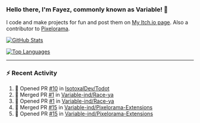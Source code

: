### Hello there, I'm Fayez, commonly known as Variable! 👋
I code and make projects for fun and post them on [My Itch.io page](https://variable-industries.itch.io/). Also a contributor to [Pixelorama](https://github.com/Orama-Interactive/Pixelorama).

[![GitHub Stats](https://github-readme-stats.vercel.app/api/?username=Variable-ind&show_icons=true&theme=merko)](https://github.com/anuraghazra/github-readme-stats)

[![Top Languages](https://github-readme-stats.vercel.app/api/top-langs/?username=Variable-ind&layout=compact&theme=merko)](https://github.com/anuraghazra/github-readme-stats)

---

### :zap: Recent Activity

<!--START_SECTION:activity-->
1. 💪 Opened PR [#10](https://github.com/IsotoxalDev/Todot/pull/10) in [IsotoxalDev/Todot](https://github.com/IsotoxalDev/Todot)
2. 🎉 Merged PR [#1](https://github.com/Variable-ind/Race-ya/pull/1) in [Variable-ind/Race-ya](https://github.com/Variable-ind/Race-ya)
3. 💪 Opened PR [#1](https://github.com/Variable-ind/Race-ya/pull/1) in [Variable-ind/Race-ya](https://github.com/Variable-ind/Race-ya)
4. 🎉 Merged PR [#15](https://github.com/Variable-ind/Pixelorama-Extensions/pull/15) in [Variable-ind/Pixelorama-Extensions](https://github.com/Variable-ind/Pixelorama-Extensions)
5. 💪 Opened PR [#15](https://github.com/Variable-ind/Pixelorama-Extensions/pull/15) in [Variable-ind/Pixelorama-Extensions](https://github.com/Variable-ind/Pixelorama-Extensions)
<!--END_SECTION:activity-->

<!--
**Variable-ind/Variable-ind** is a ✨ _special_ ✨ repository because its `README.md` (this file) appears on your GitHub profile.

Here are some ideas to get you started:
- 🌱 I’m currently studying at ...
- 🔭 I’m currently working on ...
- 👯 I’m looking to collaborate on ...
- 🤔 I’m looking for help with ...
- 💬 Ask me about ...
- 📫 How to reach me: ...
- ⚡ Fun fact: ...
-->
